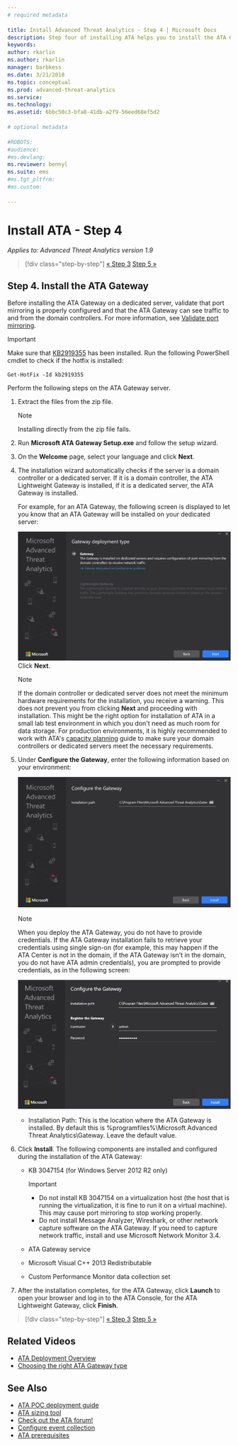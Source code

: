 ```yaml
---
# required metadata

title: Install Advanced Threat Analytics - Step 4 | Microsoft Docs
description: Step four of installing ATA helps you to install the ATA Gateway.
keywords:
author: rkarlin
ms.author: rkarlin
manager: barbkess
ms.date: 3/21/2018
ms.topic: conceptual
ms.prod: advanced-threat-analytics
ms.service:
ms.technology:
ms.assetid: 6bbc50c3-bfa8-41db-a2f9-56eed68ef5d2

# optional metadata

#ROBOTS:
#audience:
#ms.devlang:
ms.reviewer: bennyl
ms.suite: ems
#ms.tgt_pltfrm:
#ms.custom:

---
```


# Install ATA - Step 4

*Applies to: Advanced Threat Analytics version 1.9*

> [!div class="step-by-step"]
> [« Step 3](install-ata-step3.md)
> [Step 5 »](install-ata-step5.md)

## Step 4. Install the ATA Gateway

Before installing the ATA Gateway on a dedicated server, validate that port mirroring is properly configured and that the ATA Gateway can see traffic to and from the domain controllers. For more information, see [Validate port mirroring](validate-port-mirroring.md).


> [!IMPORTANT]
> Make sure that [KB2919355](http://support.microsoft.com/kb/2919355/) has been installed.  Run the following PowerShell cmdlet to check if the hotfix is installed:
>
> `Get-HotFix -Id kb2919355`

Perform the following steps on the ATA Gateway server.

1. Extract the files from the zip file. 
   > [!NOTE] 
   > Installing directly from the zip file fails.
    
2. Run **Microsoft ATA Gateway Setup.exe** and follow the setup wizard.
    
3. On the **Welcome** page, select your language and click **Next**.
    
4. The installation wizard automatically checks if the server is a domain controller or a dedicated server. If it is a domain controller, the ATA Lightweight Gateway is installed, if it is a dedicated server, the ATA Gateway is installed. 
    
   For example, for an ATA Gateway, the following screen is displayed to let you know that an ATA Gateway will be installed on your dedicated server:
    
   ![ATA Gateway installation](media/ata-gw-install.png)
   Click **Next**.
    
   > [!NOTE] 
   > If the domain controller or dedicated server does not meet the minimum hardware requirements for the installation, you receive a warning. This does not prevent you from clicking **Next** and proceeding with installation. This might be the right option for installation of ATA in a small lab test environment in which you don't need as much room for data storage. For production environments, it is highly recommended to work with ATA's [capacity planning](ata-capacity-planning.md) guide to make sure your domain controllers or dedicated servers meet the necessary requirements.
    
5. Under **Configure the Gateway**, enter the following information based on your environment:
    
   ![ATA gateway configuration image](media/ata-gw-configure.png)
    
   > [!NOTE]
   > When you deploy the ATA Gateway, you do not have to provide credentials. If the ATA Gateway installation fails to retrieve your credentials using single sign-on (for example, this may happen if the ATA Center is not in the domain, if the ATA Gateway isn't in the domain, you do not have ATA admin credentials), you are prompted to provide credentials, as in the following screen: 
    
   ![Provide ATA gateway credentials](media/ata-install-credentials.png)
    
   - Installation Path: This is the location where the ATA Gateway is installed. By default this is  %programfiles%\Microsoft Advanced Threat Analytics\Gateway. Leave the default value.
    
6. Click **Install**. The following components are installed and configured during the installation of the ATA Gateway:
    
    -   KB 3047154 (for Windows Server 2012 R2 only)
    
        > [!IMPORTANT]
        > -   Do not install KB 3047154 on a virtualization host (the host that is running the virtualization, it is fine to run it on a virtual machine). This may cause port mirroring to stop working properly. 
        > -   Do not install Message Analyzer, Wireshark, or other network capture software on the ATA Gateway. If you need to capture network traffic, install and use Microsoft Network Monitor 3.4.
    
    -   ATA Gateway service
    -   Microsoft Visual C++ 2013 Redistributable
    -   Custom Performance Monitor data collection set
    
7. After the installation completes, for the ATA Gateway, click **Launch** to open your browser and log in to the ATA Console, for the ATA Lightweight Gateway, click **Finish**.


> [!div class="step-by-step"]
> [« Step 3](install-ata-step3.md)
> [Step 5 »](install-ata-step5.md)


## Related Videos
- [ATA Deployment Overview](https://channel9.msdn.com/Shows/Microsoft-Security/Overview-of-ATA-Deployment-in-10-Minutes)
- [Choosing the right ATA Gateway type](https://channel9.msdn.com/Shows/Microsoft-Security/ATA-Deployment-Choose-the-Right-Gateway-Type)

## See Also
- [ATA POC deployment guide](http://aka.ms/atapoc)
- [ATA sizing tool](http://aka.ms/atasizingtool)
- [Check out the ATA forum!](https://social.technet.microsoft.com/Forums/security/home?forum=mata)
- [Configure event collection](configure-event-collection.md)
- [ATA prerequisites](ata-prerequisites.md)

